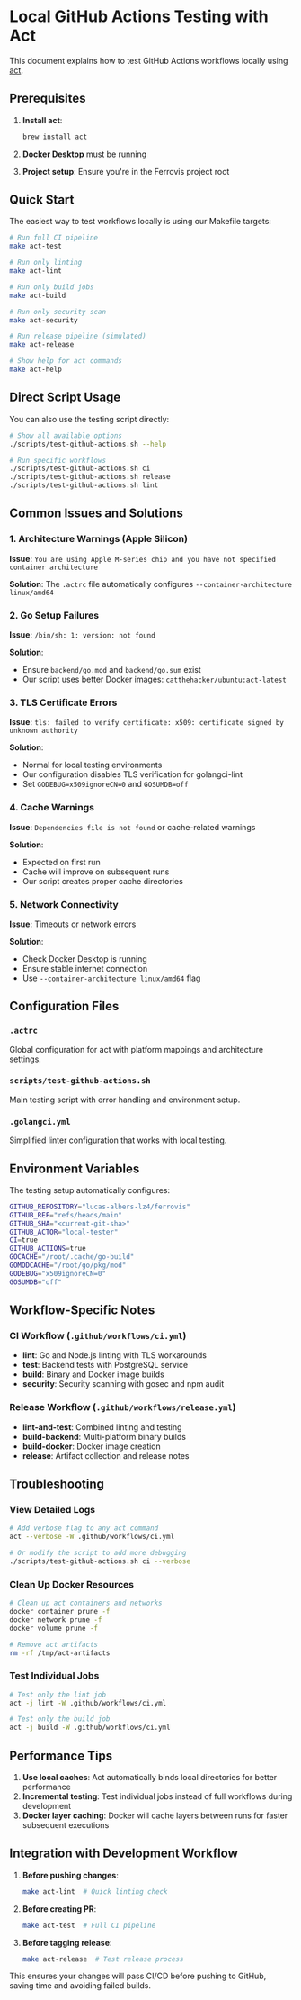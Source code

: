 # Local GitHub Actions Testing with Act

This document explains how to test GitHub Actions workflows locally using [act](https://github.com/nektos/act).

## Prerequisites

1. **Install act**:
   ```bash
   brew install act
   ```

2. **Docker Desktop** must be running

3. **Project setup**: Ensure you're in the Ferrovis project root

## Quick Start

The easiest way to test workflows locally is using our Makefile targets:

```bash
# Run full CI pipeline
make act-test

# Run only linting
make act-lint

# Run only build jobs
make act-build

# Run only security scan
make act-security

# Run release pipeline (simulated)
make act-release

# Show help for act commands
make act-help
```

## Direct Script Usage

You can also use the testing script directly:

```bash
# Show all available options
./scripts/test-github-actions.sh --help

# Run specific workflows
./scripts/test-github-actions.sh ci
./scripts/test-github-actions.sh release
./scripts/test-github-actions.sh lint
```

## Common Issues and Solutions

### 1. Architecture Warnings (Apple Silicon)

**Issue**: `You are using Apple M-series chip and you have not specified container architecture`

**Solution**: The `.actrc` file automatically configures `--container-architecture linux/amd64`

### 2. Go Setup Failures

**Issue**: `/bin/sh: 1: version: not found`

**Solution**:
- Ensure `backend/go.mod` and `backend/go.sum` exist
- Our script uses better Docker images: `catthehacker/ubuntu:act-latest`

### 3. TLS Certificate Errors

**Issue**: `tls: failed to verify certificate: x509: certificate signed by unknown authority`

**Solution**:
- Normal for local testing environments
- Our configuration disables TLS verification for golangci-lint
- Set `GODEBUG=x509ignoreCN=0` and `GOSUMDB=off`

### 4. Cache Warnings

**Issue**: `Dependencies file is not found` or cache-related warnings

**Solution**:
- Expected on first run
- Cache will improve on subsequent runs
- Our script creates proper cache directories

### 5. Network Connectivity

**Issue**: Timeouts or network errors

**Solution**:
- Check Docker Desktop is running
- Ensure stable internet connection
- Use `--container-architecture linux/amd64` flag

## Configuration Files

### `.actrc`
Global configuration for act with platform mappings and architecture settings.

### `scripts/test-github-actions.sh`
Main testing script with error handling and environment setup.

### `.golangci.yml`
Simplified linter configuration that works with local testing.

## Environment Variables

The testing setup automatically configures:

```bash
GITHUB_REPOSITORY="lucas-albers-lz4/ferrovis"
GITHUB_REF="refs/heads/main"
GITHUB_SHA="<current-git-sha>"
GITHUB_ACTOR="local-tester"
CI=true
GITHUB_ACTIONS=true
GOCACHE="/root/.cache/go-build"
GOMODCACHE="/root/go/pkg/mod"
GODEBUG="x509ignoreCN=0"
GOSUMDB="off"
```

## Workflow-Specific Notes

### CI Workflow (`.github/workflows/ci.yml`)
- **lint**: Go and Node.js linting with TLS workarounds
- **test**: Backend tests with PostgreSQL service
- **build**: Binary and Docker image builds
- **security**: Security scanning with gosec and npm audit

### Release Workflow (`.github/workflows/release.yml`)
- **lint-and-test**: Combined linting and testing
- **build-backend**: Multi-platform binary builds
- **build-docker**: Docker image creation
- **release**: Artifact collection and release notes

## Troubleshooting

### View Detailed Logs
```bash
# Add verbose flag to any act command
act --verbose -W .github/workflows/ci.yml

# Or modify the script to add more debugging
./scripts/test-github-actions.sh ci --verbose
```

### Clean Up Docker Resources
```bash
# Clean up act containers and networks
docker container prune -f
docker network prune -f
docker volume prune -f

# Remove act artifacts
rm -rf /tmp/act-artifacts
```

### Test Individual Jobs
```bash
# Test only the lint job
act -j lint -W .github/workflows/ci.yml

# Test only the build job
act -j build -W .github/workflows/ci.yml
```

## Performance Tips

1. **Use local caches**: Act automatically binds local directories for better performance
2. **Incremental testing**: Test individual jobs instead of full workflows during development
3. **Docker layer caching**: Docker will cache layers between runs for faster subsequent executions

## Integration with Development Workflow

1. **Before pushing changes**:
   ```bash
   make act-lint  # Quick linting check
   ```

2. **Before creating PR**:
   ```bash
   make act-test  # Full CI pipeline
   ```

3. **Before tagging release**:
   ```bash
   make act-release  # Test release process
   ```

This ensures your changes will pass CI/CD before pushing to GitHub, saving time and avoiding failed builds.

